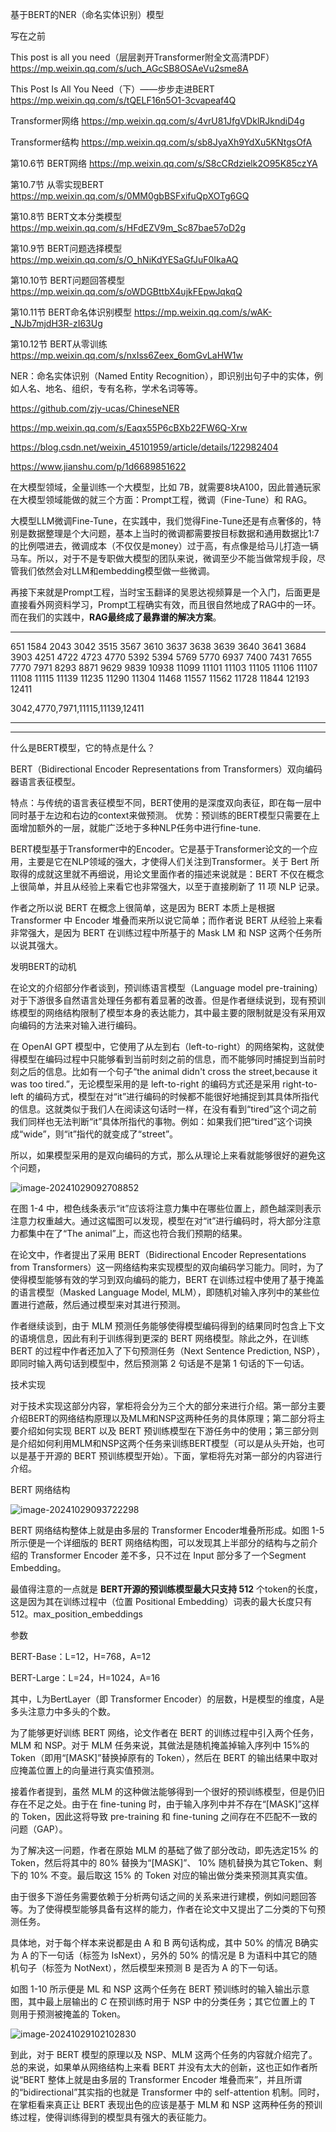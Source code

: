 基于BERT的NER（命名实体识别）模型



写在之前

This post is all you need（层层剥开Transformer附全文高清PDF）https://mp.weixin.qq.com/s/uch_AGcSB8OSAeVu2sme8A



This Post Is All You Need（下）——步步走进BERT https://mp.weixin.qq.com/s/tQELF16n5O1-3cvapeaf4Q



Transformer网络 https://mp.weixin.qq.com/s/4vrU81JfgVDklRJkndiD4g



Transformer结构 https://mp.weixin.qq.com/s/sb8JyaXh9YdXu5KNtgsOfA



第10.6节 BERT网络 https://mp.weixin.qq.com/s/S8cCRdzielk2O95K85czYA

第10.7节 从零实现BERT https://mp.weixin.qq.com/s/0MM0gbBSFxifuQpXOTg6GQ

第10.8节 BERT文本分类模型 https://mp.weixin.qq.com/s/HFdEZV9m_Sc87bae57oD2g

第10.9节 BERT问题选择模型 https://mp.weixin.qq.com/s/O_hNiKdYESaGfJuF0IkaAQ

第10.10节 BERT问题回答模型 https://mp.weixin.qq.com/s/oWDGBttbX4ujkFEpwJqkqQ

第10.11节 BERT命名体识别模型 https://mp.weixin.qq.com/s/wAK-_NJb7mjdH3R-zI63Ug

第10.12节 BERT从零训练 https://mp.weixin.qq.com/s/nxIss6Zeex_6omGvLaHW1w







NER：命名实体识别（Named Entity Recognition），即识别出句子中的实体，例如人名、地名、组织，专有名称，学术名词等等。



https://github.com/zjy-ucas/ChineseNER







https://mp.weixin.qq.com/s/Eaqx55P6cBXb22FW6Q-Xrw

https://blog.csdn.net/weixin_45101959/article/details/122982404

https://www.jianshu.com/p/1d6689851622









在大模型领域，全量训练一个大模型，比如 7B，就需要8块A100，因此普通玩家在大模型领域能做的就三个方面：Prompt工程，微调（Fine-Tune）和 RAG。



大模型LLM微调Fine-Tune，在实践中，我们觉得Fine-Tune还是有点奢侈的，特别是数据整理是个大问题，基本上当时的微调都需要按目标数据和通用数据比1:7的比例喂进去，微调成本（不仅仅是money）过于高，有点像是给马儿打造一辆马车。所以，对于不是专职做大模型的团队来说，微调至少不能当做常规手段，尽管我们依然会对LLM和embedding模型做一些微调。



再接下来就是Prompt工程，当时宝玉翻译的吴恩达视频算是一个入门，后面更是直接看外网资料学习，Prompt工程确实有效，而且很自然地成了RAG中的一环。而在我们的实践中，**RAG最终成了最靠谱的解决方案**。

-------

651
1584
2043
3042
3515
3567
3610
3637
3638
3639
3640
3641
3684
3903
4251
4722
4723
4770
5392
5394
5769
5770
6937
7400
7431
7655
7770
7971
8293
8871
9629
9839
10938
11099
11101
11103
11105
11106
11107
11108
11115
11139
11235
11290
11304
11468
11557
11562
11728
11844
12193
12411



3042,4770,7971,11115,11139,12411



------------------------------------------------------





----



什么是BERT模型，它的特点是什么？



BERT（Bidirectional Encoder Representations from Transformers）双向编码器语言表征模型。

特点：与传统的语言表征模型不同，BERT使用的是深度双向表征，即在每一层中同时基于左边和右边的context来做预测。
优势：预训练的BERT模型只需要在上面增加额外的一层，就能广泛地于多种NLP任务中进行fine-tune.



BERT模型基于Transformer中的Encoder。它是基于Transformer论文的一个应用，主要是它在NLP领域的强大，才使得人们关注到Transformer。关于 Bert 所取得的成就这里就不再细说，用论文里面作者的描述来说就是：BERT 不仅在概念上很简单，并且从经验上来看它也非常强大，以至于直接刷新了 11 项 NLP 记录。



作者之所以说 BERT 在概念上很简单，这是因为 BERT 本质上是根据 Transformer 中 Encoder 堆叠而来所以说它简单；而作者说 BERT 从经验上来看非常强大，是因为 BERT 在训练过程中所基于的 Mask LM 和 NSP 这两个任务所以说其强大。



发明BERT的动机

在论文的介绍部分作者谈到，预训练语言模型（Language model pre-training）对于下游很多自然语言处理任务都有着显著的改善。但是作者继续说到，现有预训练模型的网络结构限制了模型本身的表达能力，其中最主要的限制就是没有采用双向编码的方法来对输入进行编码。

在 OpenAI GPT 模型中，它使用了从左到右（left-to-right）的网络架构，这就使得模型在编码过程中只能够看到当前时刻之前的信息，而不能够同时捕捉到当前时刻之后的信息。比如有一个句子“the animal didn't cross the street,because it was too tired.”，无论模型采用的是 left-to-right 的编码方式还是采用 right-to-left 的编码方式，模型在对“it”进行编码的时候都不能很好地捕捉到其具体所指代的信息。这就类似于我们人在阅读这句话时一样，在没有看到“tired”这个词之前我们同样也无法判断“it”具体所指代的事物。例如：如果我们把“tired”这个词换成“wide”，则“it”指代的就变成了“street”。

所以，如果模型采用的是双向编码的方式，那么从理论上来看就能够很好的避免这个问题，

![image-20241029092708852](D:\dev\php\magook\trunk\server\md\img\image-20241029092708852.png)

在图 1-4 中，橙色线条表示“it”应该将注意力集中在哪些位置上，颜色越深则表示注意力权重越大。通过这幅图可以发现，模型在对“it”进行编码时，将大部分注意力都集中在了“The animal”上，而这也符合我们预期的结果。

在论文中，作者提出了采用 BERT（Bidirectional Encoder Representations from Transformers）这一网络结构来实现模型的双向编码学习能力。同时，为了使得模型能够有效的学习到双向编码的能力，BERT 在训练过程中使用了基于掩盖的语言模型（Masked Language Model, MLM），即随机对输入序列中的某些位置进行遮蔽，然后通过模型来对其进行预测。

作者继续谈到，由于 MLM 预测任务能够使得模型编码得到的结果同时包含上下文的语境信息，因此有利于训练得到更深的 BERT 网络模型。除此之外，在训练 BERT 的过程中作者还加入了下句预测任务（Next Sentence Prediction, NSP），即同时输入两句话到模型中，然后预测第 2 句话是不是第 1 句话的下一句话。



技术实现

对于技术实现这部分内容，掌柜将会分为三个大的部分来进行介绍。第一部分主要介绍BERT的网络结构原理以及MLM和NSP这两种任务的具体原理；第二部分将主要介绍如何实现 BERT 以及 BERT 预训练模型在下游任务中的使用；第三部分则是介绍如何利用MLM和NSP这两个任务来训练BERT模型（可以是从头开始，也可以是基于开源的 BERT 预训练模型开始）。下面，掌柜将先对第一部分的内容进行介绍。



BERT 网络结构

![image-20241029093722298](D:\dev\php\magook\trunk\server\md\img\image-20241029093722298.png)

BERT 网络结构整体上就是由多层的 Transformer Encoder堆叠所形成。如图 1-5 所示便是一个详细版的 BERT 网络结构图，可以发现其上半部分的结构与之前介绍的 Transformer Encoder 差不多，只不过在 Input 部分多了一个Segment Embedding。

最值得注意的一点就是 **BERT开源的预训练模型最大只支持 512** 个token的长度，这是因为其在训练过程中（位置 Positional Embedding）词表的最大长度只有512。max_position_embeddings



参数

BERT-Base：L=12，H=768，A=12

BERT-Large：L=24，H=1024，A=16

其中，L为BertLayer（即 Transformer Encoder）的层数，H是模型的维度，A是多头注意力中多头的个数。



为了能够更好训练 BERT 网络，论文作者在 BERT 的训练过程中引入两个任务，MLM 和 NSP。对于 MLM 任务来说，其做法是随机掩盖掉输入序列中 15%的 Token（即用“[MASK]”替换掉原有的 Token），然后在 BERT 的输出结果中取对应掩盖位置上的向量进行真实值预测。

接着作者提到，虽然 MLM 的这种做法能够得到一个很好的预训练模型，但是仍旧存在不足之处。由于在 fine-tuning 时，由于输入序列中并不存在“[MASK]”这样的 Token，因此这将导致 pre-training 和 fine-tuning 之间存在不匹配不一致的问题（GAP）。

为了解决这一问题，作者在原始 MLM 的基础了做了部分改动，即先选定15% 的 Token，然后将其中的 80% 替换为“[MASK]”、 10% 随机替换为其它Token、剩下的 10% 不变。最后取这 15% 的 Token 对应的输出做分类来预测其真实值。

由于很多下游任务需要依赖于分析两句话之间的关系来进行建模，例如问题回答等。为了使得模型能够具备有这样的能力，作者在论文中又提出了二分类的下句预测任务。

具体地，对于每个样本来说都是由 A 和 B 两句话构成，其中 50% 的情况 B确实为 A 的下一句话（标签为 IsNext），另外的 50% 的情况是 B 为语料中其它的随机句子（标签为 NotNext），然后模型来预测 B 是否为 A 的下一句话。

如图 1-10 所示便是 ML 和 NSP 这两个任务在 BERT 预训练时的输入输出示意图，其中最上层输出的 *C* 在预训练时用于 NSP 中的分类任务；其它位置上的 T 则用于预测被掩盖的 Token。

![image-20241029102102830](D:\dev\php\magook\trunk\server\md\img\image-20241029102102830.png)

到此，对于 BERT 模型的原理以及 NSP、MLM 这两个任务的内容就介绍完了。总的来说，如果单从网络结构上来看 BERT 并没有太大的创新，这也正如作者所说“BERT 整体上就是由多层的 Transformer Encoder 堆叠而来”，并且所谓的“bidirectional”其实指的也就是 Transformer 中的 self-attention 机制。同时，在掌柜看来真正让 BERT 表现出色的应该是基于 MLM 和 NSP 这两种任务的预训练过程，使得训练得到的模型具有强大的表征能力。